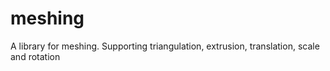 # meshing
A library for meshing. Supporting triangulation, extrusion, translation, scale and rotation
